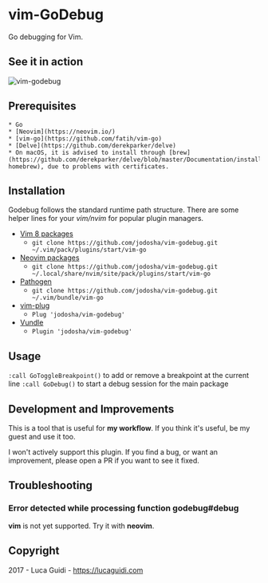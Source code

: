 # vim-GoDebug

Go debugging for Vim.

## See it in action

![vim-godebug](https://github.com/jodosha/vim-go-debug/raw/master/vim-godebug.gif)

## Prerequisites

    * Go
    * [Neovim](https://neovim.io/)
    * [vim-go](https://github.com/fatih/vim-go)
    * [Delve](https://github.com/derekparker/delve)
    * On macOS, it is advised to install through [brew](https://github.com/derekparker/delve/blob/master/Documentation/installation/osx/install.md#via-homebrew), due to problems with certificates.

## Installation

Godebug follows the standard runtime path structure. There are some helper lines for your _vim/nvim_ for popular plugin managers.

* [Vim 8 packages](http://vimhelp.appspot.com/repeat.txt.html#packages)
  * `git clone https://github.com/jodosha/vim-godebug.git ~/.vim/pack/plugins/start/vim-go`
* [Neovim packages](https://neovim.io/doc/user/repeat.html#packages)
    * `git clone https://github.com/jodosha/vim-godebug.git ~/.local/share/nvim/site/pack/plugins/start/vim-go`
* [Pathogen](https://github.com/tpope/vim-pathogen)
  * `git clone https://github.com/jodosha/vim-godebug.git ~/.vim/bundle/vim-go`
* [vim-plug](https://github.com/junegunn/vim-plug)
    *  `Plug 'jodosha/vim-godebug'`
* [Vundle](https://github.com/VundleVim/Vundle.vim)
  * `Plugin 'jodosha/vim-godebug'`

## Usage

`:call GoToggleBreakpoint()` to add or remove a breakpoint at the current line
`:call GoDebug()` to start a debug session for the main package

## Development and Improvements

This is a tool that is useful for **my workflow**.
If you think it's useful, be my guest and use it too.

I won't actively support this plugin. If you find a bug, or want an improvement, please open a PR if you want to see it fixed.

## Troubleshooting

### Error detected while processing function godebug#debug
**vim** is not yet supported. Try it with **neovim**.

## Copyright

2017 - Luca Guidi - https://lucaguidi.com
